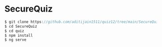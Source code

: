 # SecureQuiz



```javascript
$ git clone https://github.com/aditijain1511/quiz12/tree/main/SecureQuiz-master
$ cd SecureQuiz
$ cd quiz
$ npm install
$ ng serve 
```
